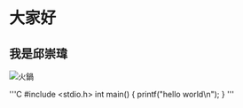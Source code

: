 
# 大家好
## 我是邱崇瑋
![火鍋](http://img.youtube.com/vi/uNP1L33x8mQ/0.jpg)

'''C
#include <stdio.h>
int main()
{
  printf("hello world\n");
}
'''

